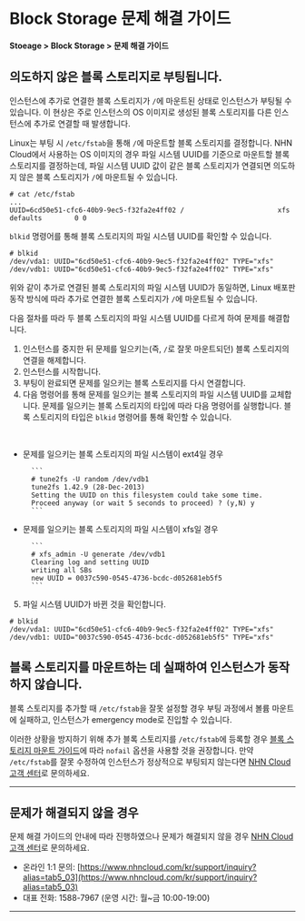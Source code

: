 # Block Storage 문제 해결 가이드

**Stoeage > Block Storage > 문제 해결 가이드**

## 의도하지 않은 블록 스토리지로 부팅됩니다.

인스턴스에 추가로 연결한 블록 스토리지가 `/`에 마운트된 상태로 인스턴스가 부팅될 수 있습니다. 이 현상은 주로 인스턴스의 OS 이미지로 생성된 블록 스토리지를 다른 인스턴스에 추가로 연결할 때 발생합니다.

Linux는 부팅 시 `/etc/fstab`을 통해 `/`에 마운트할 블록 스토리지를 결정합니다. NHN Cloud에서 사용하는 OS 이미지의 경우 파일 시스템 UUID를 기준으로 마운트할 블록 스토리지를 결정하는데, 파일 시스템 UUID 값이 같은 블록 스토리지가 연결되면 의도하지 않은 블록 스토리지가 `/`에 마운트될 수 있습니다.

```
# cat /etc/fstab
...
UUID=6cd50e51-cfc6-40b9-9ec5-f32fa2e4ff02 /                       xfs     defaults        0 0
```

`blkid` 명령어를 통해 블록 스토리지의 파일 시스템 UUID를 확인할 수 있습니다.

```
# blkid
/dev/vda1: UUID="6cd50e51-cfc6-40b9-9ec5-f32fa2e4ff02" TYPE="xfs"
/dev/vdb1: UUID="6cd50e51-cfc6-40b9-9ec5-f32fa2e4ff02" TYPE="xfs"
```

위와 같이 추가로 연결된 블록 스토리지의 파일 시스템 UUID가 동일하면, Linux 배포판 동작 방식에 따라 추가로 연결한 블록 스토리지가 `/`에 마운트될 수 있습니다.

다음 절차를 따라 두 블록 스토리지의 파일 시스템 UUID를 다르게 하여 문제를 해결합니다.

1. 인스턴스를 중지한 뒤 문제를 일으키는(즉, `/`로 잘못 마운트되던) 블록 스토리지의 연결을 해제합니다.
2. 인스턴스를 시작합니다.
3. 부팅이 완료되면 문제를 일으키는 블록 스토리지를 다시 연결합니다.
4. 다음 명령어를 통해 문제를 일으키는 블록 스토리지의 파일 시스템 UUID를 교체합니다. 문제를 일으키는 블록 스토리지의 타입에 따라 다음 명령어를 실행합니다. 블록 스토리지의 타입은 `blkid` 명령어를 통해 확인할 수 있습니다.
<br>

* 문제를 일으키는 블록 스토리지의 파일 시스템이 ext4일 경우

        ```
        # tune2fs -U random /dev/vdb1
        tune2fs 1.42.9 (28-Dec-2013)
        Setting the UUID on this filesystem could take some time.
        Proceed anyway (or wait 5 seconds to proceed) ? (y,N) y
        ```

* 문제를 일으키는 블록 스토리지의 파일 시스템이 xfs일 경우

        ```
        # xfs_admin -U generate /dev/vdb1
        Clearing log and setting UUID
        writing all SBs
        new UUID = 0037c590-0545-4736-bcdc-d052681eb5f5
        ```

5. 파일 시스템 UUID가 바뀐 것을 확인합니다.

```
# blkid
/dev/vda1: UUID="6cd50e51-cfc6-40b9-9ec5-f32fa2e4ff02" TYPE="xfs"
/dev/vdb1: UUID="0037c590-0545-4736-bcdc-d052681eb5f5" TYPE="xfs"
```

## 블록 스토리지를 마운트하는 데 실패하여 인스턴스가 동작하지 않습니다.

블록 스토리지를 추가할 때 `/etc/fstab`을 잘못 설정할 경우 부팅 과정에서 볼륨 마운트에 실패하고, 인스턴스가 emergency mode로 진입할 수 있습니다.

이러한 상황을 방지하기 위해 추가 블록 스토리지를 `/etc/fstab`에 등록할 경우 [블록 스토리지 마운트 가이드](https://docs.nhncloud.com/ko/Storage/Block%20Storage/ko/overview/#_4)에 따라 `nofail` 옵션을 사용할 것을 권장합니다. 만약 `/etc/fstab`를 잘못 수정하여 인스턴스가 정상적으로 부팅되지 않는다면 [NHN Cloud 고객 센터](https://www.nhncloud.com/kr/support)로 문의하세요.

***

 <!--문서 최하단에는 문제 해결 가이드의 안내에 따랐음에도 해결되지 않는 문제가 있거나, 문제 해결 가이드에서 제시하고 있는 상황 외의 문제가 있을 경우 도움을 받을 수 있도록 컨택 포인트를 아래와 같이 제시합니다. 템플릿에서 아래 내용을 삭제하지 않습니다. -->

## 문제가 해결되지 않을 경우

문제 해결 가이드의 안내에 따라 진행하였으나 문제가 해결되지 않을 경우 [NHN Cloud 고객 센터](https://www.nhncloud.com/kr/support)로 문의하세요.

* 온라인 1:1 문의: [https://www.nhncloud.com/kr/support/inquiry?alias=tab5_03](https://www.nhncloud.com/kr/support/inquiry?alias=tab5_03)
* 대표 전화: 1588-7967 (운영 시간: 월\~금 10:00-19:00)

***

